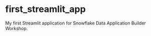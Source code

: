 # first_streamlit_app
My first Streamlit application for Snowflake Data Application Builder Workshop.

